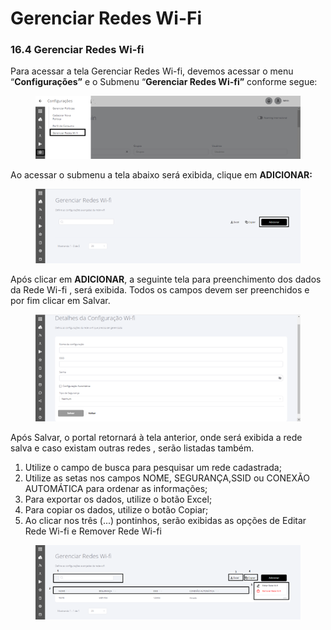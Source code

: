 # Gerenciar Redes Wi-Fi

### 16.4 Gerenciar Redes Wi-fi <a href="#_nx90bqcat6h" id="_nx90bqcat6h"></a>

Para acessar a tela Gerenciar Redes Wi-fi, devemos acessar o menu “**Configurações”** e o Submenu “**Gerenciar Redes Wi-fi”** conforme segue:

<figure><img src="../.gitbook/assets/Imagem11.png" alt=""><figcaption></figcaption></figure>

Ao acessar o submenu a tela abaixo será exibida, clique em **ADICIONAR:**

<figure><img src="../.gitbook/assets/Imagem16.png" alt=""><figcaption></figcaption></figure>

Após clicar em **ADICIONAR**, a seguinte tela para preenchimento dos dados da Rede Wi-fi , será exibida. Todos os campos devem ser preenchidos e por fim clicar em Salvar.

<figure><img src="../.gitbook/assets/Imagem17.png" alt=""><figcaption></figcaption></figure>

Após Salvar, o portal retornará à tela anterior, onde será exibida a rede salva e caso existam outras redes , serão listadas também.

1. Utilize o campo de busca para pesquisar um rede cadastrada;
2. Utilize as setas nos campos NOME, SEGURANÇA,SSID ou CONEXÃO AUTOMÁTICA para ordenar as informações;
3. Para exportar os dados, utilize o botão Excel;
4. Para copiar os dados, utilize o botão Copiar;
5. Ao clicar nos três (...) pontinhos, serão exibidas as opções de Editar Rede Wi-fi e Remover Rede Wi-fi

<figure><img src="../.gitbook/assets/Imagem18.png" alt=""><figcaption></figcaption></figure>
